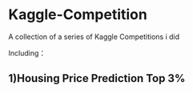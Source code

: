 # Kaggle-Competition

A collection of a series of Kaggle Competitions i did

Including：
## 1)Housing Price Prediction Top 3%


